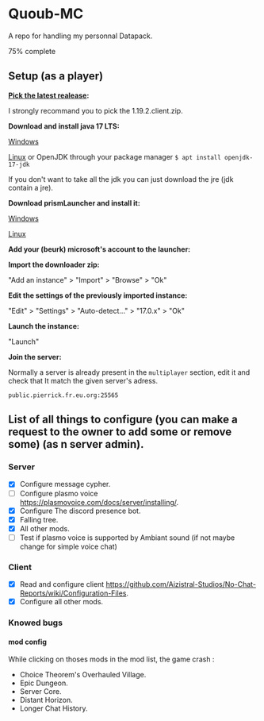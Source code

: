 # Quoub-MC
A repo for handling my personnal Datapack.

75% complete

## Setup (as a player)

**[Pick the latest realease](https://github.com/Sc2Marines/Quoub-MC/releases/):**

I strongly recommand you to pick the 1.19.2.client.zip.

**Download and install java 17 LTS:**

[Windows](https://adoptium.net/temurin/releases/?package=jdk&version=17&os=windows&arch=x64)

[Linux](https://adoptium.net/temurin/releases/?package=jdk&version=17&os=linux&arch=x64) 
or OpenJDK through your package manager 
```$ apt install openjdk-17-jdk```

If you don't want to take all the jdk you can just download the jre (jdk contain a jre).


**Download prismLauncher and install it:**

[Windows](https://prismlauncher.org/download/windows/)

[Linux](https://prismlauncher.org/download/)

**Add your (beurk) microsoft's account to the launcher:**

**Import the downloader zip:**

"Add an instance" > "Import" > "Browse" > "Ok"

**Edit the settings of the previously imported instance:**

"Edit" > "Settings" > "Auto-detect..." > "17.0.x" > "Ok"

**Launch the instance:**

"Launch"

**Join the server:**

Normally a server is already present in the `multiplayer` section, edit it and check that It match the given server's adress.
```
public.pierrick.fr.eu.org:25565
```

## List of all things to configure (you can make a request to the owner to add some or remove some) (as n server admin).

### Server

- [X] Configure message cypher.
- [ ] Configure plasmo voice https://plasmovoice.com/docs/server/installing/.
- [X] Configure The discord presence bot.
- [X] Falling tree.
- [X] All other mods.
- [ ] Test if plasmo voice is supported by Ambiant sound (if not maybe change for simple voice chat)

### Client

- [X] Read and configure client https://github.com/Aizistral-Studios/No-Chat-Reports/wiki/Configuration-Files.
- [X] Configure all other mods.

### Knowed bugs 

#### mod config 

While clicking on thoses mods in the mod list, the game crash :

- Choice Theorem's Overhauled Village.
- Epic Dungeon.
- Server Core.
- Distant Horizon.
- Longer Chat History.

